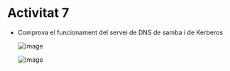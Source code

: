 # Activitat 7

- Comprova el funcionament del servei de DNS de samba i de Kerberos

  ![image](https://github.com/user-attachments/assets/b1cd7d6f-2626-4315-842f-1d690104733d)

  ![image](https://github.com/user-attachments/assets/7c633d01-32cf-4657-80c0-f7c8c3d7f20e)

  

